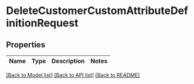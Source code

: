 # DeleteCustomerCustomAttributeDefinitionRequest

## Properties

 Name | Type | Description | Notes 
------|------|-------------|-------

[[Back to Model list]](../README.md#documentation-for-models) [[Back to API list]](../README.md#documentation-for-api-endpoints) [[Back to README]](../README.md)

